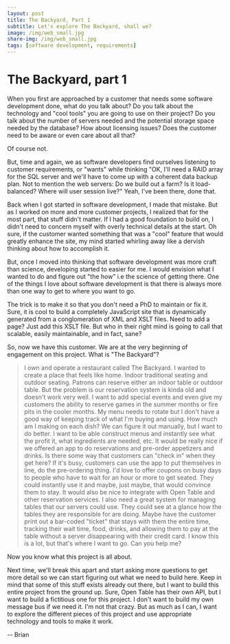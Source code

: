 ```yaml
---
layout: post
title: The Backyard, Part 1
subtitle: Let's explore The Backyard, shall we?
image: /img/web_small.jpg
share-img: /img/web_small.jpg
tags: [software development, requirements]
---
```


# The Backyard, part 1	

When you first are approached by a customer that needs some software development done, what do you talk about?  Do you talk about the technology
and "cool tools" you are going to use on their project?  Do you talk about the number of servers needed and the potential storage space needed by
the database?  How about licensing issues?  Does the customer need to be aware or even care about all that?

Of course not.

But, time and again, we as software developers find ourselves listening to customer requirements, or "wants" while thinking "OK, I'll need a RAID array 
for the SQL server and we'll have to come up with a coherent data backup plan.  Not to mention the web servers: Do we build out a farm?  Is it load-balanced?
Where will user session live?"  Yeah, I've been there, done that.

Back when I got started in software development, I made that mistake.  But as I worked on more and more customer projects, I realized that for the most
part, that stuff didn't matter.  If I had a good foundation to build on, I didn't need to concern myself with overly technical details at the start.
Oh sure, if the customer wanted something that was a "cool" feature that would greatly enhance the site, my mind started whirling away like a dervish
thinking about how to accomplish it.  

But, once I moved into thinking that software development was more craft than science, developing started to easier for me.  I would envision what I wanted 
to do and figure out "the how" i.e the science of getting there.  One of the things I love about software development is that there is always more than
one way to get to where you want to go.

The trick is to make it so that you don't need a PhD to maintain or fix it.  Sure, it is cool to build a completely JavaScript site that is dynamically
generated from a conglomeration of XML and XSLT files.  Need to add a page?  Just add this XSLT file.  But who in their right mind is going to call that
scalable, easily maintainable, and in fact, sane?

So, now we have this customer.  We are at the very beginning of engagement on this project.  What is "The Backyard"?

>I own and operate a restaurant called The Backyard.  I wanted to create a place that feels like home.  Indoor traditional seating and outdoor seating.
Patrons can reserve either an indoor table or outdoor table.  But the problem is our reservation system is kinda old and doesn't work very well.
I want to add special events and even give my customers the ability to reserve games in the summer months or fire pits in the cooler months.  My menu needs to rotate but I don't have
a good way of keeping track of what I'm buying and using.  How much am I making on each dish?  We can figure it out manually, but I want to do better.
I want to be able construct menus and instantly see what the profit it, what ingredients are needed, etc.  It would be really nice if we offered an app
to do reservations and pre-order appetizers and drinks.  Is there some way that customers can "check in" when they get here?  If it's busy, customers
can use the app to put themselves in line, do the pre-ordering thing.  I'd love to offer coupons on busy days to people who have to wait for an hour
or more to get seated.  They could instantly use it and maybe, just maybe, that would convince them to stay.  It would also be nice to integrate with Open
Table and other reservation services.  I also need a great system for managing tables that our servers could use.  They could see at a glance how the 
tables they are responsible for are doing.  Maybe have the customer print out a bar-coded "ticket" that stays with them the entire time, tracking their
wait time, food, drinks, and allowing them to pay at the table without a server disappearing with their credit card.  I know this is a lot, but that's where
I want to go.  Can you help me?

Now you know what this project is all about.

Next time, we'll break this apart and start asking more questions to get more detail so we can start figuring out what we need to build here.  Keep in
mind that some of this stuff exists already out there, but I want to build this entire project from the ground up.  Sure, Open Table has their own
API, but I want to build a fictitious one for this project.  I don't want to build my own message bus if we need it.  I'm not that crazy.  But as much
as I can, I want to explore the different pieces of this project and use appropriate technology and tools to make it work.

-- Brian
